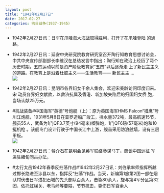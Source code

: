 ```yaml
---
layout: post
title: "1942年02月27日"
date: 2017-02-27
categories: 抗日战争(1937-1945)
---
```


<meta name="referrer" content="no-referrer" />

- 1942年2月27日讯：日军在爪哇海大海战取得胜利，打开了在爪哇登陆 的通路。 

- 1942年2月27日讯：延安中央研究院教育研究室召开陶行知教育思想讨论会，中共中央宣传部副部长李维汉在总结发言中指出：陶行知在政治上经历了两个历史时期，五四运动以前是资产阶级教育家“五四”以后逐渐走 上了新民主主义的道路。在教育上是沿着杜威主义——生活教育—— 新民主主 ... <br/><img src="https://ww1.sinaimg.cn/large/aca367d8jw1fd4w6eqdfwj20c8090q42.jpg" />

- 1942年2月27日讯：昆明市各界妇女千余人集会，欢迎宋美龄访问印度归来。宋 动员各界妇女献款，以救济抗属及香港、新加坡失陷后的归国妇女侨 胞，当场认献25万元。 

- #抗战装备#中国海军“英德”号炮舰（上）：原为英国海军HMS Falcon“猎鹰”号川江炮舰，1931年5月8日在亚罗造船厂竣工，排水量372吨，最高航速15节，舰员55人，武备为1门QF3.7英寸(94毫米)榴弹炮，1门QF6磅(57毫米)炮和10挺机枪 。该舰专门设计行驶于中国长江中上游，舰首采用防浪舷墙，设有三层甲板。 <br/><img src="https://ww2.sinaimg.cn/large/aca367d8jw1fd4spjycrij20c80futaw.jpg" />

- 1942年2月27日讯：蒋介石在昆明会见英军联络参谋马丁，商谈中国远征 军进驻緬甸同古办法。 

- #太行太岳1942年春季反扫荡作战#1942年2月27日讯：刘伯承率师指挥所越过邯长路进至涉县以东，指挥反“扫荡”作战。当天，新编第1旅第2团一部在烟驮村伏击日军进犯石城的先头部队百余人，击毙80余人，旋与第4军分区第32团，依托虹梯关、老马岭等要隘，节节抗击，毙伤日军百余人 

